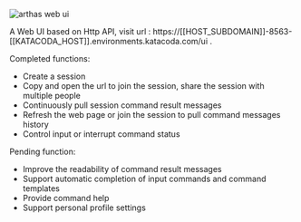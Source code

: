 
![](https://arthas.aliyun.com/doc/_images/arthas-web-ui.png "arthas web ui")

A Web UI based on Http API, visit url :
https://[[HOST_SUBDOMAIN]]-8563-[[KATACODA_HOST]].environments.katacoda.com/ui .

Completed functions:

* Create a session
* Copy and open the url to join the session, share the session with
  multiple people
* Continuously pull session command result messages
* Refresh the web page or join the session to pull command messages
  history
* Control input or interrupt command status


Pending function:

* Improve the readability of command result messages
* Support automatic completion of input commands and command templates
* Provide command help
* Support personal profile settings
